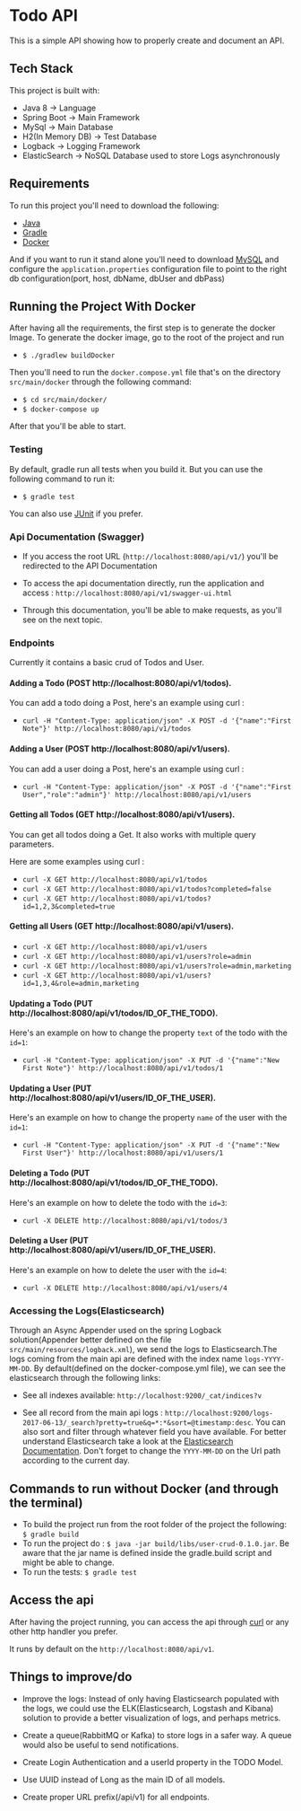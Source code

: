 # Todo API

This is a simple API showing how to properly create and document an API.

## Tech Stack

This project is built with:

- Java 8 -> Language
- Spring Boot -> Main Framework
- MySql -> Main Database
- H2(In Memory DB) -> Test Database
- Logback -> Logging Framework
- ElasticSearch -> NoSQL Database used to store Logs asynchronously

## Requirements

To run this project you'll need to download the following:

- [Java](https://www.java.com/en/download/)
- [Gradle](https://gradle.org/install)
- [Docker](https://docs.docker.com/engine/installation/)

And if you want to run it stand alone you'll need to download [MySQL](https://www.mysql.com/downloads/) and configure the `application.properties` configuration file to point to the right db configuration(port, host, dbName, dbUser and dbPass)

## Running the Project With Docker

After having all the requirements, the first step is to generate the docker Image. To generate the docker image, go to the root of the project and run

- `$ ./gradlew buildDocker`

Then you'll need to run the `docker.compose.yml` file that's on the directory `src/main/docker` through the following command:

- `$ cd src/main/docker/`
- `$ docker-compose up`

After that you'll be able to start.

### Testing

By default, gradle run all tests when you build it. But you can use the following command to run it:

- `$ gradle test`

You can also use [JUnit](http://junit.org/junit4/) if you prefer.

### Api Documentation (Swagger)

- If you access the root URL (` http://localhost:8080/api/v1/ `) you'll be redirected to the API Documentation
- To access the api documentation directly, run the application and access : ` http://localhost:8080/api/v1/swagger-ui.html `

- Through this documentation, you'll be able to make requests, as you'll see on the next topic.

### Endpoints

Currently it contains a basic crud of Todos and User.

#### Adding a Todo (POST http://localhost:8080/api/v1/todos).

You can add a todo doing a Post, here's an example using curl :

- `curl -H "Content-Type: application/json" -X POST -d '{"name":"First Note"}' http://localhost:8080/api/v1/todos`


#### Adding a User (POST http://localhost:8080/api/v1/users).

You can add a user doing a Post, here's an example using curl :

- `curl -H "Content-Type: application/json" -X POST -d '{"name":"First User","role":"admin"}' http://localhost:8080/api/v1/users`


#### Getting all Todos (GET http://localhost:8080/api/v1/users).

You can get all todos doing a Get. It also works with multiple query parameters.

Here are some examples using curl :

- `curl -X GET http://localhost:8080/api/v1/todos`
- `curl -X GET http://localhost:8080/api/v1/todos?completed=false`
- `curl -X GET http://localhost:8080/api/v1/todos?id=1,2,3&completed=true`


#### Getting all Users (GET http://localhost:8080/api/v1/users).

- `curl -X GET http://localhost:8080/api/v1/users`
- `curl -X GET http://localhost:8080/api/v1/users?role=admin`
- `curl -X GET http://localhost:8080/api/v1/users?role=admin,marketing`
- `curl -X GET http://localhost:8080/api/v1/users?id=1,3,4&role=admin,marketing`


#### Updating a Todo (PUT http://localhost:8080/api/v1/todos/ID_OF_THE_TODO).

Here's an example on how to change the property `text` of the todo with the `id=1`:

- `curl -H "Content-Type: application/json" -X PUT -d '{"name":"New First Note"}' http://localhost:8080/api/v1/todos/1`


#### Updating a User (PUT http://localhost:8080/api/v1/users/ID_OF_THE_USER).

Here's an example on how to change the property `name` of the user with the `id=1`:

- `curl -H "Content-Type: application/json" -X PUT -d '{"name":"New First User"}' http://localhost:8080/api/v1/users/1`


#### Deleting a Todo (PUT http://localhost:8080/api/v1/todos/ID_OF_THE_TODO).

Here's an example on how to delete the todo with the `id=3`:

- `curl -X DELETE http://localhost:8080/api/v1/todos/3`


#### Deleting a User (PUT http://localhost:8080/api/v1/users/ID_OF_THE_USER).

Here's an example on how to delete the user with the `id=4`:

- `curl -X DELETE http://localhost:8080/api/v1/users/4`


### Accessing the Logs(Elasticsearch)

Through an Async Appender used on the spring Logback solution(Appender better defined on the file `src/main/resources/logback.xml`), we send the logs to Elasticsearch.The logs coming from the main api are defined with the index name `logs-YYYY-MM-DD`.
By default(defined on the docker-compose.yml file), we can see the elasticsearch through the following links:

- See all indexes available: `http://localhost:9200/_cat/indices?v`

- See all record from the main api logs : `http://localhost:9200/logs-2017-06-13/_search?pretty=true&q=*:*&sort=@timestamp:desc`. You can also sort and filter through whatever field you have available. For better understand Elasticsearch take a look at the [Elasticsearch Documentation](https://www.elastic.co/guide/en/elasticsearch/reference/5.0/index.html).  Don't forget to change the `YYYY-MM-DD` on the Url path according to the current day.


## Commands to run without Docker (and through the terminal)


- To build the project run from the root folder of the project the following: `$ gradle build`
- To run the project do : `$ java -jar build/libs/user-crud-0.1.0.jar`. Be aware that the jar name is defined inside the gradle.build script and might be able to change.
- To run the tests: `$ gradle test`

## Access the api

After having the project running, you can access the api through [curl](https://curl.haxx.se/download.html) or any other http handler you prefer.

It runs by default on the `http://localhost:8080/api/v1`.


## Things to improve/do

- Improve the logs: Instead of only having Elasticsearch populated with the logs, we could use the ELK(Elasticsearch, Logstash and Kibana) solution to provide a better visualization of logs, and perhaps metrics.

- Create a queue(RabbitMQ or Kafka) to store logs in a safer way. A queue would also be useful to send notifications.

- Create Login Authentication and a userId property in the TODO Model.

- Use UUID instead of Long as the main ID of all models.

- Create proper URL prefix(/api/v1) for all endpoints.
